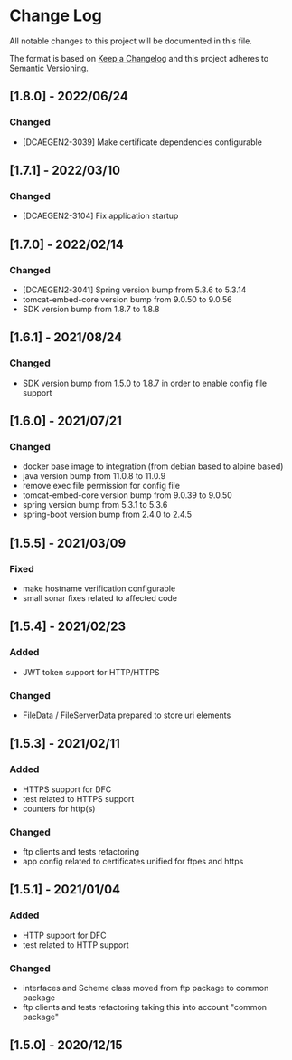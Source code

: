 # Change Log
All notable changes to this project will be documented in this file.

The format is based on [Keep a Changelog](http://keepachangelog.com/)
and this project adheres to [Semantic Versioning](http://semver.org/).

## [1.8.0] - 2022/06/24
### Changed
- [DCAEGEN2-3039] Make certificate dependencies configurable

## [1.7.1] - 2022/03/10
### Changed
- [DCAEGEN2-3104] Fix application startup

## [1.7.0] - 2022/02/14
### Changed
- [DCAEGEN2-3041] Spring version bump from 5.3.6 to 5.3.14
- tomcat-embed-core version bump from 9.0.50 to 9.0.56
- SDK version bump from 1.8.7 to 1.8.8

## [1.6.1] - 2021/08/24
### Changed
- SDK version bump from 1.5.0 to 1.8.7 in order to enable config file support

## [1.6.0] - 2021/07/21
### Changed
- docker base image to integration (from debian based to alpine based)
- java version bump from 11.0.8 to 11.0.9
- remove exec file permission for config file
- tomcat-embed-core version bump from 9.0.39 to 9.0.50
- spring version bump from 5.3.1 to 5.3.6
- spring-boot version bump from 2.4.0 to 2.4.5

## [1.5.5] - 2021/03/09
### Fixed
- make hostname verification configurable
- small sonar fixes related to affected code

## [1.5.4] - 2021/02/23
### Added
- JWT token support for HTTP/HTTPS
### Changed
- FileData / FileServerData prepared to store uri elements

## [1.5.3] - 2021/02/11
### Added
- HTTPS support for DFC
- test related to HTTPS support
- counters for http(s)
### Changed
- ftp clients and tests refactoring
- app config related to certificates unified for ftpes and https

## [1.5.1] - 2021/01/04
### Added
- HTTP support for DFC
- test related to HTTP support
### Changed
- interfaces and Scheme class moved from ftp package to common package
- ftp clients and tests refactoring taking this into account "common package"

## [1.5.0] - 2020/12/15
